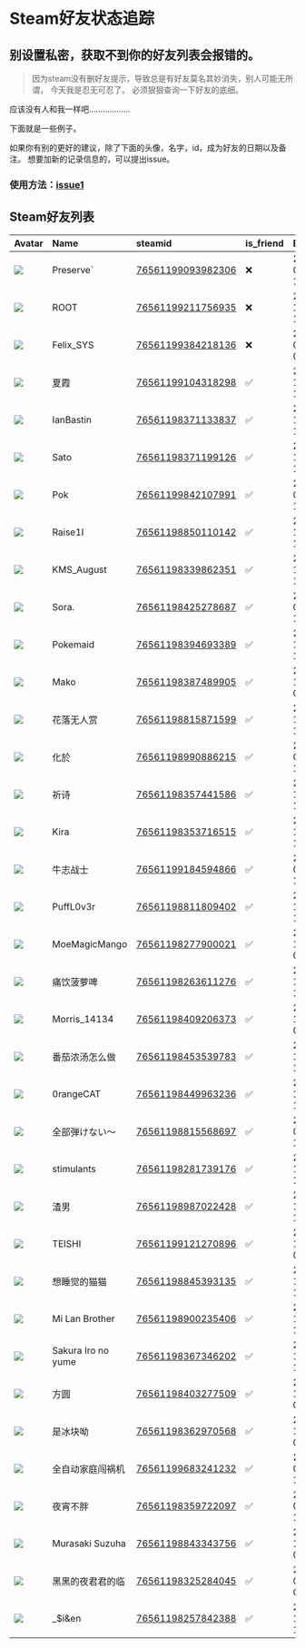 # Steam好友状态追踪
## 别设置私密，获取不到你的好友列表会报错的。

> 因为steam没有删好友提示，导致总是有好友莫名其妙消失，别人可能无所谓，
> 今天我是忍无可忍了。 必须狠狠查询一下好友的底细。

应该没有人和我一样吧………………

下面就是一些例子。

如果你有别的更好的建议，除了下面的头像，名字，id，成为好友的日期以及备注。 想要加新的记录信息的，可以提出issue。

### 使用方法：[issue1](https://github.com/systemannounce/SteamFriends/issues/1)

## Steam好友列表

| Avatar                                                                            | Name               | steamid                                                                     | is_friend   | BFD                 | Remark   | removed_time        |
|:----------------------------------------------------------------------------------|:-------------------|:----------------------------------------------------------------------------|:------------|:--------------------|:---------|:--------------------|
| ![](https://avatars.steamstatic.com/833139b5c94cdbaa6d1dec0b657c2b63fd359735.jpg) | Preserve`          | [76561199093982306](https://steamcommunity.com/profiles/76561199093982306/) | ❌           | 2025-02-09 14:48:59 |          | 2025-07-05 11:33:13 |
| ![](https://avatars.steamstatic.com/ef15d4fa577672454e11c4dc5fbfa9fc71722ede.jpg) | ROOT               | [76561199211756935](https://steamcommunity.com/profiles/76561199211756935/) | ❌           | 2021-10-02 11:23:03 |          | 2025-06-14 02:26:58 |
| ![](https://avatars.steamstatic.com/d41abd4be0b3769e1919802da758591a11639b13.jpg) | Felix_SYS          | [76561199384218136](https://steamcommunity.com/profiles/76561199384218136/) | ❌           | 2022-08-14 01:06:38 |          | 2025-06-14 02:26:58 |
| ![](https://avatars.steamstatic.com/978b0fd2b522e386f55e802af73c34aa00550b6e.jpg) | 夏霞                 | [76561199104318298](https://steamcommunity.com/profiles/76561199104318298/) | ✅           | 2024-12-04 12:57:19 |          |                     |
| ![](https://avatars.steamstatic.com/0c6b4e183c3ee07c0e8de683adde164c786f97d2.jpg) | IanBastin          | [76561198371133837](https://steamcommunity.com/profiles/76561198371133837/) | ✅           | 2023-10-22 19:26:31 |          |                     |
| ![](https://avatars.steamstatic.com/5b8825b34c5d77b00c3a18897f2f1175fa0e0e57.jpg) | Sato               | [76561198371199126](https://steamcommunity.com/profiles/76561198371199126/) | ✅           | 2023-11-05 11:12:35 |          |                     |
| ![](https://avatars.steamstatic.com/fef49e7fa7e1997310d705b2a6158ff8dc1cdfeb.jpg) | Pok                | [76561199842107991](https://steamcommunity.com/profiles/76561199842107991/) | ✅           | 2025-03-31 16:47:08 |          |                     |
| ![](https://avatars.steamstatic.com/85fee433e0adcc07855d2938e528e95b0bcc7fe8.jpg) | Raise1I            | [76561198850110142](https://steamcommunity.com/profiles/76561198850110142/) | ✅           | 2023-10-22 15:40:31 |          |                     |
| ![](https://avatars.steamstatic.com/43b37b323147bfd12f7ef41a8a9f40cfa384f57e.jpg) | KMS_August         | [76561198339862351](https://steamcommunity.com/profiles/76561198339862351/) | ✅           | 2023-10-22 15:21:51 |          |                     |
| ![](https://avatars.steamstatic.com/dd92b1ce28b11fb6e1357467644afe4757b01fac.jpg) | Sora.              | [76561198425278687](https://steamcommunity.com/profiles/76561198425278687/) | ✅           | 2024-06-14 18:35:21 |          |                     |
| ![](https://avatars.steamstatic.com/de7aed4299406a52b01b0fc087ec5eb1d380b7e7.jpg) | Pokemaid           | [76561198394693389](https://steamcommunity.com/profiles/76561198394693389/) | ✅           | 2024-11-19 17:13:14 |          |                     |
| ![](https://avatars.steamstatic.com/1bfb511f2f81e2adaa865e8c5094503dafe720a3.jpg) | Mako               | [76561198387489905](https://steamcommunity.com/profiles/76561198387489905/) | ✅           | 2023-11-22 09:11:04 |          |                     |
| ![](https://avatars.steamstatic.com/92f5e228dd9baf3ca22306823a755f5335c89fce.jpg) | 花落无人赏              | [76561198815871599](https://steamcommunity.com/profiles/76561198815871599/) | ✅           | 2023-10-22 15:30:04 |          |                     |
| ![](https://avatars.steamstatic.com/437a8239c12cb2b001fdcda838627c54f5b4a1b5.jpg) | 化於                 | [76561198990886215](https://steamcommunity.com/profiles/76561198990886215/) | ✅           | 2024-07-26 13:34:34 |          |                     |
| ![](https://avatars.steamstatic.com/752eb38c3b0bc6f74708ec2c3d44d00bda41edde.jpg) | 祈诗                 | [76561198357441586](https://steamcommunity.com/profiles/76561198357441586/) | ✅           | 2023-10-27 10:13:24 |          |                     |
| ![](https://avatars.steamstatic.com/2d39509a7c2cbeb0ff5ddc1f1f0852bc64696426.jpg) | Kira               | [76561198353716515](https://steamcommunity.com/profiles/76561198353716515/) | ✅           | 2023-10-22 15:35:22 |          |                     |
| ![](https://avatars.steamstatic.com/1191c81a57194f64acfcda94f0fd0cb94e92eff7.jpg) | 牛志战士               | [76561199184594866](https://steamcommunity.com/profiles/76561199184594866/) | ✅           | 2024-07-26 13:25:25 |          |                     |
| ![](https://avatars.steamstatic.com/d512915c3f46c8541a4d2b4f4bdcd43349e5556f.jpg) | PuffL0v3r          | [76561198811809402](https://steamcommunity.com/profiles/76561198811809402/) | ✅           | 2023-10-22 15:18:49 |          |                     |
| ![](https://avatars.steamstatic.com/716b6785a9a85e4ef5f6b890578f04638c4490d1.jpg) | MoeMagicMango      | [76561198277900021](https://steamcommunity.com/profiles/76561198277900021/) | ✅           | 2023-12-04 08:30:42 |          |                     |
| ![](https://avatars.steamstatic.com/62edd5c24e1f600d0b78d00ce17269018ce492ed.jpg) | 痛饮菠萝啤              | [76561198263611276](https://steamcommunity.com/profiles/76561198263611276/) | ✅           | 2023-10-22 15:23:25 |          |                     |
| ![](https://avatars.steamstatic.com/1310110092944f803163228a6ecbce3337d541ea.jpg) | Morris_14134       | [76561198409206373](https://steamcommunity.com/profiles/76561198409206373/) | ✅           | 2023-10-23 09:36:21 |          |                     |
| ![](https://avatars.steamstatic.com/db61b42140e48ffade1766a094b6e18d48bee590.jpg) | 番茄浓汤怎么做            | [76561198453539783](https://steamcommunity.com/profiles/76561198453539783/) | ✅           | 2023-10-22 16:25:43 |          |                     |
| ![](https://avatars.steamstatic.com/5539477c88183dba696f85aff63b952f9bdc2e9d.jpg) | 0rangeCAT          | [76561198449963236](https://steamcommunity.com/profiles/76561198449963236/) | ✅           | 2023-10-22 16:22:52 |          |                     |
| ![](https://avatars.steamstatic.com/a138bb0104944ab2e078de01669be91458a4d33f.jpg) | 全部弾けない～            | [76561198815568697](https://steamcommunity.com/profiles/76561198815568697/) | ✅           | 2024-06-14 16:17:26 |          |                     |
| ![](https://avatars.steamstatic.com/284b6d6c951666e3c9f87dcb5cb820fc4214f2ee.jpg) | stimulants         | [76561198281739176](https://steamcommunity.com/profiles/76561198281739176/) | ✅           | 2023-10-23 16:33:59 |          |                     |
| ![](https://avatars.steamstatic.com/6f6e7abadbe2b2ec0dba8e3bb86235ea754c8e2d.jpg) | 渣男                 | [76561198987022428](https://steamcommunity.com/profiles/76561198987022428/) | ✅           | 2024-12-03 14:36:45 |          |                     |
| ![](https://avatars.steamstatic.com/d358eaac97a2d29d59c9337ce83af78a4d39984b.jpg) | TEISHI             | [76561199121270896](https://steamcommunity.com/profiles/76561199121270896/) | ✅           | 2023-12-13 05:05:18 |          |                     |
| ![](https://avatars.steamstatic.com/f6f6a85a7a844b2f82ca395e919b2b4b70d4d551.jpg) | 想睡觉的猫猫             | [76561198845393135](https://steamcommunity.com/profiles/76561198845393135/) | ✅           | 2023-10-27 10:13:22 |          |                     |
| ![](https://avatars.steamstatic.com/1191c81a57194f64acfcda94f0fd0cb94e92eff7.jpg) | Mi Lan Brother     | [76561198900235406](https://steamcommunity.com/profiles/76561198900235406/) | ✅           | 2023-10-22 15:22:55 |          |                     |
| ![](https://avatars.steamstatic.com/148ff422f2245ab66abfeabf3f7506861d6b703b.jpg) | Sakura Iro no yume | [76561198367346202](https://steamcommunity.com/profiles/76561198367346202/) | ✅           | 2023-10-22 15:28:52 |          |                     |
| ![](https://avatars.steamstatic.com/59f7c76c2ea01fb0486180a6130377ad404ee87c.jpg) | 方圆                 | [76561198403277509](https://steamcommunity.com/profiles/76561198403277509/) | ✅           | 2023-11-30 03:58:14 |          |                     |
| ![](https://avatars.steamstatic.com/a72bcd8415b4b90c41905ef3fb51f41544af3b68.jpg) | 是冰块呦               | [76561198362970568](https://steamcommunity.com/profiles/76561198362970568/) | ✅           | 2024-11-13 09:55:23 |          |                     |
| ![](https://avatars.steamstatic.com/115896f885a94ccd6113e638d8e113251399d008.jpg) | 全自动家庭闯祸机           | [76561199683241232](https://steamcommunity.com/profiles/76561199683241232/) | ✅           | 2024-06-30 15:03:30 |          |                     |
| ![](https://avatars.steamstatic.com/6d41f722f2c1b6f7b7dbada5cb86dd88b8f38ee7.jpg) | 夜宵不胖               | [76561198359722097](https://steamcommunity.com/profiles/76561198359722097/) | ✅           | 2024-06-12 17:32:44 |          |                     |
| ![](https://avatars.steamstatic.com/64455b3f80e6419b182bf68c483de214f5f56d75.jpg) | Murasaki Suzuha    | [76561198843343756](https://steamcommunity.com/profiles/76561198843343756/) | ✅           | 2023-10-23 09:36:23 |          |                     |
| ![](https://avatars.steamstatic.com/3f47c3634c822270cbccf23f4cb4fcf2272e23d1.jpg) | 黑黑的夜君君的临           | [76561198325284045](https://steamcommunity.com/profiles/76561198325284045/) | ✅           | 2024-01-05 07:42:46 |          |                     |
| ![](https://avatars.steamstatic.com/31ff542efe9c2e072890fe282868077fd9806ee8.jpg) | _$i&en             | [76561198257842388](https://steamcommunity.com/profiles/76561198257842388/) | ✅           | 2023-10-23 16:34:00 |          |                     |
